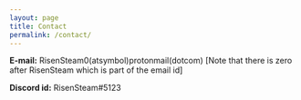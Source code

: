 ```yaml
---
layout: page
title: Contact
permalink: /contact/
---
```


**E-mail:** RisenSteam0(atsymbol)protonmail(dotcom)   [Note that there is zero after RisenSteam which is part of the email id]

**Discord id:** RisenSteam#5123
